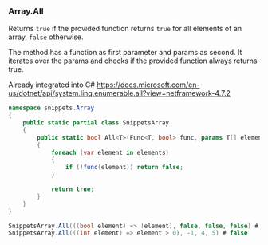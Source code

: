 ### Array.All

Returns `true` if the provided function returns `true` for all elements of an array, `false` otherwise.

The method has a function as first parameter and params as second. It iterates over the params and checks if the provided function always returns true.

Already integrated into C#
https://docs.microsoft.com/en-us/dotnet/api/system.linq.enumerable.all?view=netframework-4.7.2

``` c#
namespace snippets.Array
{
    public static partial class SnippetsArray
    {
        public static bool All<T>(Func<T, bool> func, params T[] elements)
        {
            foreach (var element in elements)
            {
                if (!func(element)) return false;
            }

            return true;
        }
    }
}
```

``` c#
SnippetsArray.All(((bool element) => !element), false, false, false) # true
SnippetsArray.All(((int element) => element > 0), -1, 4, 5) # false
```